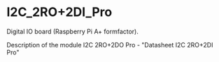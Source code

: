 # I2C_2RO+2DI_Pro
Digital IO board (Raspberry Pi A+ formfactor).

Description of the module I2C 2RO+2DO Pro - "Datasheet I2C 2RO+2DI Pro"
